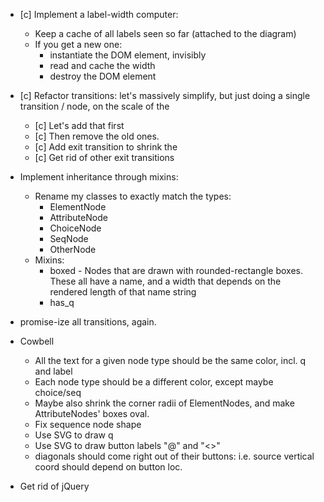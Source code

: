 * [c] Implement a label-width computer:
    * Keep a cache of all labels seen so far (attached to the diagram)
    * If you get a new one:
        * instantiate the DOM element, invisibly
        * read and cache the width
        * destroy the DOM element


* [c] Refactor transitions: let's massively simplify, but just doing a single
  transition / node, on the scale of the <g>
    * [c] Let's add that first
    * [c] Then remove the old ones.
    * [c] Add exit transition to shrink the <g>
    * [c] Get rid of other exit transitions


* Implement inheritance through mixins:
    * Rename my classes to exactly match the types:
        * ElementNode
        * AttributeNode
        * ChoiceNode
        * SeqNode
        * OtherNode
    * Mixins:
        * boxed - Nodes that are drawn with rounded-rectangle boxes. These all
          have a name, and a width that depends on the rendered length of that
          name string
        * has_q

* promise-ize all transitions, again.


* Cowbell
    * All the text for a given node type should be the same color, incl.
      q and label
    * Each node type should be a different color, except maybe choice/seq
    * Maybe also shrink the corner radii of ElementNodes, and make AttributeNodes'
      boxes oval.
    * Fix sequence node shape
    * Use SVG to draw q
    * Use SVG to draw button labels "@" and "<>"
    * diagonals should come right out of their buttons: i.e. source vertical
      coord should depend on button loc.

* Get rid of jQuery

